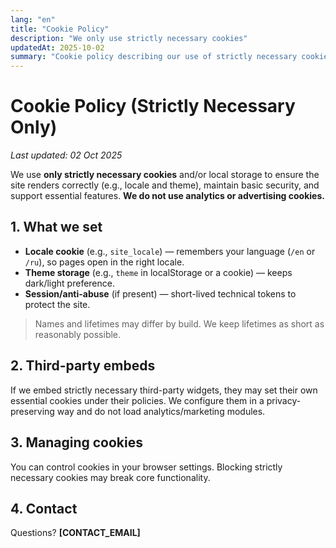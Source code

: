 ```yaml
---
lang: "en"
title: "Cookie Policy"
description: "We only use strictly necessary cookies"
updatedAt: 2025-10-02
summary: "Cookie policy describing our use of strictly necessary cookies only"
---
```


# Cookie Policy (Strictly Necessary Only)

_Last updated: 02 Oct 2025_

We use **only strictly necessary cookies** and/or local storage to ensure the site renders correctly (e.g., locale and theme), maintain basic security, and support essential features. **We do not use analytics or advertising cookies.**

## 1. What we set
- **Locale cookie** (e.g., `site_locale`) — remembers your language (`/en` or `/ru`), so pages open in the right locale.  
- **Theme storage** (e.g., `theme` in localStorage or a cookie) — keeps dark/light preference.  
- **Session/anti-abuse** (if present) — short-lived technical tokens to protect the site.

> Names and lifetimes may differ by build. We keep lifetimes as short as reasonably possible.

## 2. Third-party embeds
If we embed strictly necessary third-party widgets, they may set their own essential cookies under their policies. We configure them in a privacy-preserving way and do not load analytics/marketing modules.

## 3. Managing cookies
You can control cookies in your browser settings. Blocking strictly necessary cookies may break core functionality.

## 4. Contact
Questions? **[CONTACT_EMAIL]**
